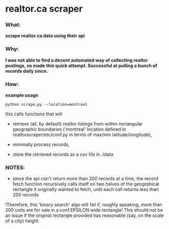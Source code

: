 
# realtor.ca scraper
### What: 
**scrape realtor.ca data using their api**

### Why: 
**I was not able to find a decent automated way of collecting realtor postings, so made this quick attempt. Successful at pulling a bunch of records daily since.**

### How: 
**example usage**

~~~~
python scrape.py --location=montreal
~~~~

this calls functions that will

* retrieve (all, by default) realtor listings from within rectangular geographic boundaries ('montreal' location defined in realtorscraper/etc/conf.py in terms of max/min latitude/longitude), 

* minimally process records, 

* store the retrieved records as a csv file in ./data

### NOTES:

* since the api can't return more than 200 records at a time, the record fetch function recursively calls itself on two halves of the geogrphical rectangle it originally wanted to fetch, until each call returns less than 200 records

!Therefore, this 'binary search' algo will fail if, roughly speaking, more than 200 units are for sale in a conf.EPSILON wide rectangle! This should not be an issue if the original rectangle provided has reasonable (say, on the scale of a city) height.

